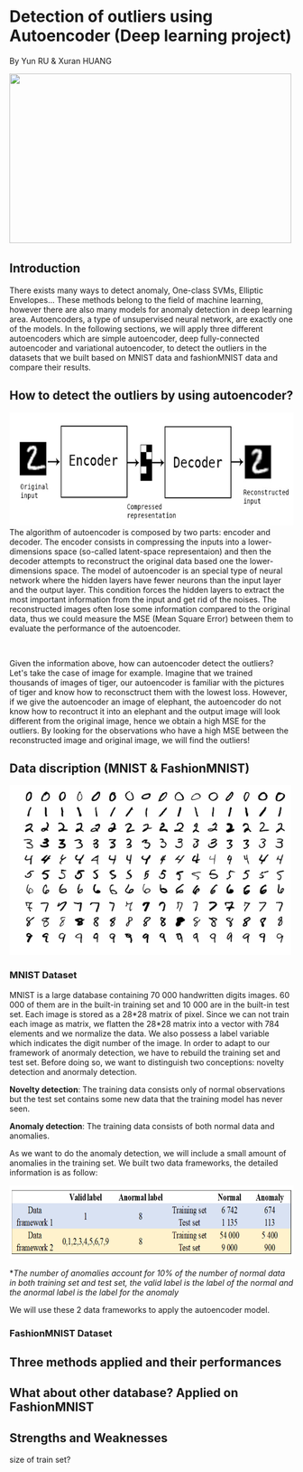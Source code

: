 # Detection of outliers using Autoencoder  (Deep learning project)
By Yun RU & Xuran HUANG

<img src="https://github.com/ruyunnuyur/Deep-learning-project/blob/6e812364ccad1bd64d5e10f6fbe37bce35ef3dad/1_F_yiILIE954AZPgPADx76A.png" width="500" height="300">

## Introduction
There exists many ways to detect anomaly, One-class SVMs, Elliptic Envelopes... These methods belong to the field of machine learning, however there are also many models for anomaly detection in deep learning area. Autoencoders, a type of unsupervised neural network, are exactly one of the models. In the following sections, we will apply three different autoencoders which are simple autoencoder, deep fully-connected autoencoder and variational autoencoder, to detect the outliers in the datasets that we built based on MNIST data and fashionMNIST data and compare their results.

## How to detect the outliers by using autoencoder?
<img src="autoencoder_schema.jpg" width="600" height="200">
The algorithm of autoencoder is composed by two parts: encoder and decoder. The encoder consists in compressing the inputs into a lower-dimensions space (so-called latent-space representaion) and then the decoder attempts to reconstruct the original data based one the lower-dimensions space. The model of autoencoder is an special type of neural network where the hidden layers have fewer neurons than the input layer and the output layer. This condition forces the hidden layers to extract the most important information from the input and get rid of the noises. The reconstructed images often lose some information compared to the original data, thus we could measure the MSE (Mean Square Error) between them to evaluate the performance of the autoencoder.

&nbsp;

Given the information above, how can autoencoder detect the outliers? Let's take the case of image for example. Imagine that we trained thousands of images of tiger, our autoencoder is familiar with the pictures of tiger and know how to reconsctruct them with the lowest loss. However, if we give the autoencoder an image of elephant, the autoencoder do not know how to recontruct it into an elephant and the output image will look different from the original image, hence we obtain a high MSE for the outliers. By looking for the observations who have a high MSE between the reconstructed image and original image, we will find the outliers!

## Data discription (MNIST & FashionMNIST)
<img src="MnistExamples.png" width="500" height="300">

### MNIST Dataset
MNIST is a large database containing 70 000 handwritten digits images. 60 000 of them are in the built-in training set and 10 000 are in the built-in test set. Each image is stored as a 28\*28 matrix of pixel. Since we can not train each image as matrix, we flatten the 28\*28 matrix into a vector with 784 elements and we normalize the data. We also possess a label variable which indicates the digit number of the image. In order to adapt to our framework of anormaly detection, we have to rebuild the training set and test set. Before doing so, we want to distinguish two conceptions: novelty detection and anormaly detection. 

**Novelty detection**: The training data consists only of normal observations but the test set contains some new data that the training model has never seen.

**Anomaly detection**: The training data consists of both normal data and anomalies.

As we want to do the anomaly detection, we will include a small amount of anomalies in the training set. We built two data frameworks, the detailed information is as follow:

<img src="table.png" width="600" height="130">

\**The number of anomalies account for 10% of the number of normal data in both training set and test set, the valid label is the label of the normal and the anormal label is the label for the anomaly*

We will use these 2 data frameworks to apply the autoencoder model.

### FashionMNIST Dataset

## Three methods applied and their performances
## What about other database? Applied on FashionMNIST
## Strengths and Weaknesses
size of train set?
